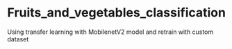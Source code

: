 # Fruits_and_vegetables_classification
Using transfer learning with MobilenetV2 model and retrain with custom dataset

